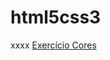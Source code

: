 # html5css3
 xxxx
<a href="https://ArnolLD-X.github.io/html5css3/exerciciosm2//16/index.html">Exercício Cores</a>